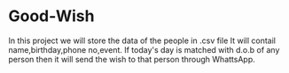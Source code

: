 # Good-Wish
In this project we will store the data of the people in .csv file
It will contail name,birthday,phone no,event.
If today's day is matched with d.o.b of any person then it will send the wish to that person through WhattsApp.
